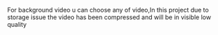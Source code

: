 For background video u can choose any of video,In this project due to storage issue the video has been compressed and will be in visible low quality 
